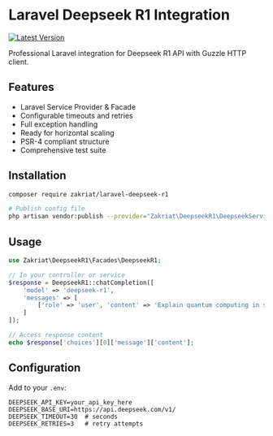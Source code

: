 # Laravel Deepseek R1 Integration

[![Latest Version](https://img.shields.io/packagist/v/zakriat/laravel-deepseek-r1.svg?style=flat-square)](https://packagist.org/packages/zakriat/laravel-deepseek-r1)


Professional Laravel integration for Deepseek R1 API with Guzzle HTTP client.

## Features

- Laravel Service Provider & Facade
- Configurable timeouts and retries
- Full exception handling
- Ready for horizontal scaling
- PSR-4 compliant structure
- Comprehensive test suite

## Installation

```bash
composer require zakriat/laravel-deepseek-r1

# Publish config file 
php artisan vendor:publish --provider="Zakriat\DeepseekR1\DeepseekServiceProvider"
```

## Usage

```php
use Zakriat\DeepseekR1\Facades\DeepseekR1;

// In your controller or service
$response = DeepseekR1::chatCompletion([
    'model' => 'deepseek-r1',
    'messages' => [
        ['role' => 'user', 'content' => 'Explain quantum computing in simple terms']
    ]
]);

// Access response content
echo $response['choices'][0]['message']['content'];
```

## Configuration

Add to your `.env`:
```
DEEPSEEK_API_KEY=your_api_key_here
DEEPSEEK_BASE_URI=https://api.deepseek.com/v1/
DEEPSEEK_TIMEOUT=30  # seconds
DEEPSEEK_RETRIES=3   # retry attempts
```
